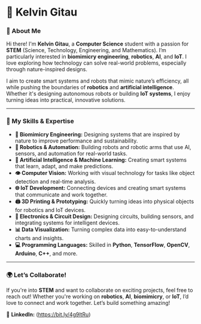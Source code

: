 # 🚀 **Kelvin Gitau**  

### **🌟 About Me**  
Hi there! I'm **Kelvin Gitau**, a **Computer Science** student with a passion for **STEM** (Science, Technology, Engineering, and Mathematics). I’m particularly interested in **biomimicry engineering**, **robotics**, **AI**, and **IoT**. I love exploring how technology can solve real-world problems, especially through nature-inspired designs.  

I aim to create smart systems and robots that mimic nature’s efficiency, all while pushing the boundaries of **robotics** and **artificial intelligence**. Whether it's designing autonomous robots or building **IoT systems**, I enjoy turning ideas into practical, innovative solutions.

---

### **🔧 My Skills & Expertise**  
- **🌱 Biomimicry Engineering:** Designing systems that are inspired by nature to improve performance and sustainability.  
- **🤖 Robotics & Automation:** Building robots and robotic arms that use AI, sensors, and automation for real-world tasks.  
- **🧠 Artificial Intelligence & Machine Learning:** Creating smart systems that learn, adapt, and make predictions.  
- **👁️ Computer Vision:** Working with visual technology for tasks like object detection and real-time analysis.  
- **🌐 IoT Development:** Connecting devices and creating smart systems that communicate and work together.  
- **🖨️ 3D Printing & Prototyping:** Quickly turning ideas into physical objects for robotics and IoT devices.  
- **🔌 Electronics & Circuit Design:** Designing circuits, building sensors, and integrating systems for intelligent devices.  
- **📊 Data Visualization:** Turning complex data into easy-to-understand charts and insights.  
- **💻 Programming Languages:** Skilled in **Python**, **TensorFlow**, **OpenCV**, **Arduino**, **C++**, and more.

---

### **🌍 Let’s Collaborate!**  
If you're into **STEM** and want to collaborate on exciting projects, feel free to reach out! Whether you're working on **robotics**, **AI**, **biomimicry**, or **IoT**, I’d love to connect and work together. Let’s build something amazing!

💼 **LinkedIn:** (https://bit.ly/4g9ltRu)
